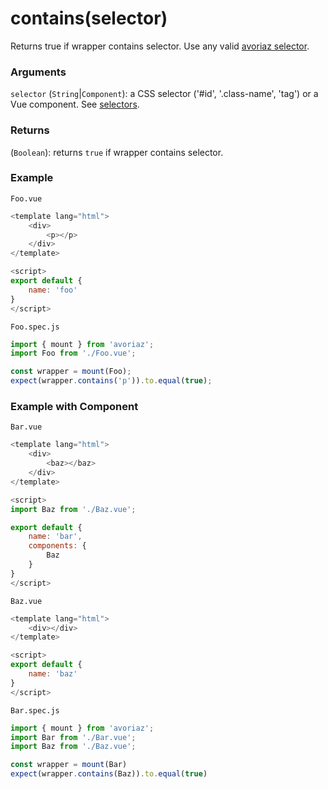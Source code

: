 # contains(selector)

Returns true if wrapper contains selector. Use any valid [avoriaz selector](/api/selectors.md).

### Arguments

`selector` (`String`|`Component`): a CSS selector ('#id', '.class-name', 'tag') or a Vue component. See [selectors](/api/selectors.md).

### Returns

(`Boolean`): returns `true` if wrapper contains selector.

### Example

`Foo.vue`

```js
<template lang="html">
    <div>
        <p></p>
    </div>
</template>

<script>
export default {
    name: 'foo'
}
</script>
```

`Foo.spec.js`

```js
import { mount } from 'avoriaz';
import Foo from './Foo.vue';

const wrapper = mount(Foo);
expect(wrapper.contains('p')).to.equal(true);
```

### Example with Component

`Bar.vue`

```js
<template lang="html">
    <div>
        <baz></baz>
    </div>
</template>

<script>
import Baz from './Baz.vue';

export default {
    name: 'bar',
    components: {
        Baz
    }
}
</script>
```

`Baz.vue`

```js
<template lang="html">
    <div></div>
</template>

<script>
export default {
    name: 'baz'
}
</script>
```

`Bar.spec.js`

```js
import { mount } from 'avoriaz';
import Bar from './Bar.vue';
import Baz from './Baz.vue';

const wrapper = mount(Bar)
expect(wrapper.contains(Baz)).to.equal(true)
```
